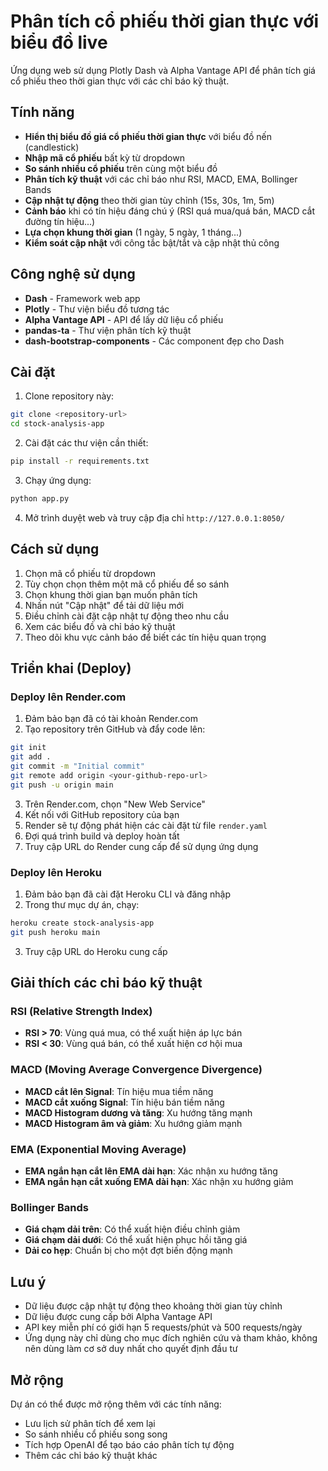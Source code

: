 # Phân tích cổ phiếu thời gian thực với biểu đồ live

Ứng dụng web sử dụng Plotly Dash và Alpha Vantage API để phân tích giá cổ phiếu theo thời gian thực với các chỉ báo kỹ thuật.

## Tính năng

- **Hiển thị biểu đồ giá cổ phiếu thời gian thực** với biểu đồ nến (candlestick)
- **Nhập mã cổ phiếu** bất kỳ từ dropdown
- **So sánh nhiều cổ phiếu** trên cùng một biểu đồ
- **Phân tích kỹ thuật** với các chỉ báo như RSI, MACD, EMA, Bollinger Bands
- **Cập nhật tự động** theo thời gian tùy chỉnh (15s, 30s, 1m, 5m)
- **Cảnh báo** khi có tín hiệu đáng chú ý (RSI quá mua/quá bán, MACD cắt đường tín hiệu...)
- **Lựa chọn khung thời gian** (1 ngày, 5 ngày, 1 tháng...)
- **Kiểm soát cập nhật** với công tắc bật/tắt và cập nhật thủ công

## Công nghệ sử dụng

- **Dash** - Framework web app
- **Plotly** - Thư viện biểu đồ tương tác
- **Alpha Vantage API** - API để lấy dữ liệu cổ phiếu
- **pandas-ta** - Thư viện phân tích kỹ thuật
- **dash-bootstrap-components** - Các component đẹp cho Dash

## Cài đặt

1. Clone repository này:

```bash
git clone <repository-url>
cd stock-analysis-app
```

2. Cài đặt các thư viện cần thiết:

```bash
pip install -r requirements.txt
```

3. Chạy ứng dụng:

```bash
python app.py
```

4. Mở trình duyệt web và truy cập địa chỉ `http://127.0.0.1:8050/`

## Cách sử dụng

1. Chọn mã cổ phiếu từ dropdown
2. Tùy chọn chọn thêm một mã cổ phiếu để so sánh
3. Chọn khung thời gian bạn muốn phân tích
4. Nhấn nút "Cập nhật" để tải dữ liệu mới
5. Điều chỉnh cài đặt cập nhật tự động theo nhu cầu
6. Xem các biểu đồ và chỉ báo kỹ thuật
7. Theo dõi khu vực cảnh báo để biết các tín hiệu quan trọng

## Triển khai (Deploy)

### Deploy lên Render.com

1. Đảm bảo bạn đã có tài khoản Render.com
2. Tạo repository trên GitHub và đẩy code lên:

```bash
git init
git add .
git commit -m "Initial commit"
git remote add origin <your-github-repo-url>
git push -u origin main
```

3. Trên Render.com, chọn "New Web Service"
4. Kết nối với GitHub repository của bạn
5. Render sẽ tự động phát hiện các cài đặt từ file `render.yaml`
6. Đợi quá trình build và deploy hoàn tất
7. Truy cập URL do Render cung cấp để sử dụng ứng dụng

### Deploy lên Heroku

1. Đảm bảo bạn đã cài đặt Heroku CLI và đăng nhập
2. Trong thư mục dự án, chạy:

```bash
heroku create stock-analysis-app
git push heroku main
```

3. Truy cập URL do Heroku cung cấp

## Giải thích các chỉ báo kỹ thuật

### RSI (Relative Strength Index)
- **RSI > 70**: Vùng quá mua, có thể xuất hiện áp lực bán
- **RSI < 30**: Vùng quá bán, có thể xuất hiện cơ hội mua

### MACD (Moving Average Convergence Divergence)
- **MACD cắt lên Signal**: Tín hiệu mua tiềm năng
- **MACD cắt xuống Signal**: Tín hiệu bán tiềm năng
- **MACD Histogram dương và tăng**: Xu hướng tăng mạnh
- **MACD Histogram âm và giảm**: Xu hướng giảm mạnh

### EMA (Exponential Moving Average)
- **EMA ngắn hạn cắt lên EMA dài hạn**: Xác nhận xu hướng tăng
- **EMA ngắn hạn cắt xuống EMA dài hạn**: Xác nhận xu hướng giảm

### Bollinger Bands
- **Giá chạm dải trên**: Có thể xuất hiện điều chỉnh giảm
- **Giá chạm dải dưới**: Có thể xuất hiện phục hồi tăng giá
- **Dải co hẹp**: Chuẩn bị cho một đợt biến động mạnh

## Lưu ý

- Dữ liệu được cập nhật tự động theo khoảng thời gian tùy chỉnh
- Dữ liệu được cung cấp bởi Alpha Vantage API
- API key miễn phí có giới hạn 5 requests/phút và 500 requests/ngày
- Ứng dụng này chỉ dùng cho mục đích nghiên cứu và tham khảo, không nên dùng làm cơ sở duy nhất cho quyết định đầu tư

## Mở rộng

Dự án có thể được mở rộng thêm với các tính năng:
- Lưu lịch sử phân tích để xem lại
- So sánh nhiều cổ phiếu song song
- Tích hợp OpenAI để tạo báo cáo phân tích tự động
- Thêm các chỉ báo kỹ thuật khác 